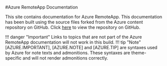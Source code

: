 #Azure RemoteApp Documentation

This site contains documentation for Azure RemoteApp. This documentation has been built using the source files forked from the Azure content repository on GitHub. Click [here](https://github.com/Azure/azure-content.git) to view the repository on GitHub. 
	
!!! danger "Important"
	Links to topics that are not part of the Azure RemoteApp documentation will not work in this build.
!!! tip "Note"
	[AZURE.IMPORTANT], [AZURE.NOTE] and [AZURE.TIP] are syntaxes used by Azure for note texts and admonitions. These syntaxes are theme-specific and will not render admonitions correctly. 